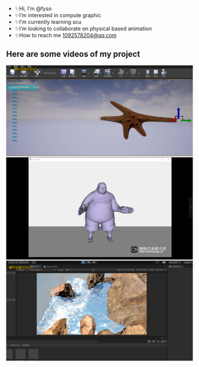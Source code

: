 - ✨Hi, I’m @fyso
- ✨I’m interested in compute graphic
- ✨I’m currently learning scu
- ✨I’m looking to collaborate on physical based animation
- ✨How to reach me 1092578204@qq.com
## Here are some videos of my project
[![Watch the video](https://github.com/fyso/fyso/blob/main/PBD%20Soft%20Body.png)](https://youtu.be/9I60OTwyaR0)
[![Watch the video](https://github.com/fyso/fyso/blob/main/bone%20based%20Soft%20body.png)](https://youtu.be/VoZTp4xng2g)
[![Watch the video](https://github.com/fyso/fyso/blob/main/SPH%20Fluid.png)](https://youtu.be/6EzsYVAE10w)

<!---
fyso/fyso is a ✨ special ✨ repository because its `README.md` (this file) appears on your GitHub profile.
You can click the Preview link to take a look at your changes.
--->
